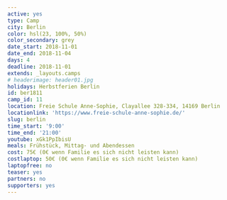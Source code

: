 ```yaml
---
active: yes
type: Camp
city: Berlin
color: hsl(23, 100%, 50%)
color_secondary: grey
date_start: 2018-11-01
date_end: 2018-11-04
days: 4
deadline: 2018-11-01
extends: _layouts.camps
# headerimage: header01.jpg
holidays: Herbstferien Berlin
id: ber1811
camp_id: 11
location: Freie Schule Anne-Sophie, Clayallee 328-334, 14169 Berlin
locationlink: 'https://www.freie-schule-anne-sophie.de/'
slug: berlin
time_start: '9:00'
time_end: '21:00'
youtube: xGk1PpIbisU
meals: Frühstück, Mittag- und Abendessen
cost: 75€ (0€ wenn Familie es sich nicht leisten kann)
costlaptop: 50€ (0€ wenn Familie es sich nicht leisten kann)
laptopfree: no
teaser: yes
partners: no
supporters: yes
---
```

